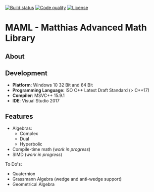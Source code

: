 [![Build status][s1]][av] [![Code quality][s2]][co] [![License][s3]][li]

[s1]: https://ci.appveyor.com/api/projects/status/8v9a0idnftj5s114?svg=true
[s2]: https://api.codacy.com/project/badge/Grade/52e6428f56114d57b4b3eb0c26ec02ed
[s3]: https://img.shields.io/badge/license-GPL%203.0-blue.svg

[av]: https://ci.appveyor.com/project/matt77hias/MAML
[co]: https://www.codacy.com/app/matt77hias/MAML?utm_source=github.com&amp;utm_medium=referral&amp;utm_content=matt77hias/MAML&amp;utm_campaign=Badge_Grade
[li]: https://raw.githubusercontent.com/matt77hias/MAML/master/LICENSE.txt

# MAML - Matthias Advanced Math Library

## About

## Development
* **Platform**: Windows 10 32 Bit and 64 Bit
* **Programming Language**: ISO C++ Latest Draft Standard (> C++17)
* **Compiler**: MSVC++ 15.9.1
* **IDE**: Visual Studio 2017

## Features

* Algebras:
  * Complex
  * Dual
  * Hyperbolic
* Compile-time math (*work in progress*)
* SIMD (*work in progress*)

To Do's:

* Quaternion
* Grassmann Algebra (wedge and anti-wedge support)
* Geometrical Algebra
